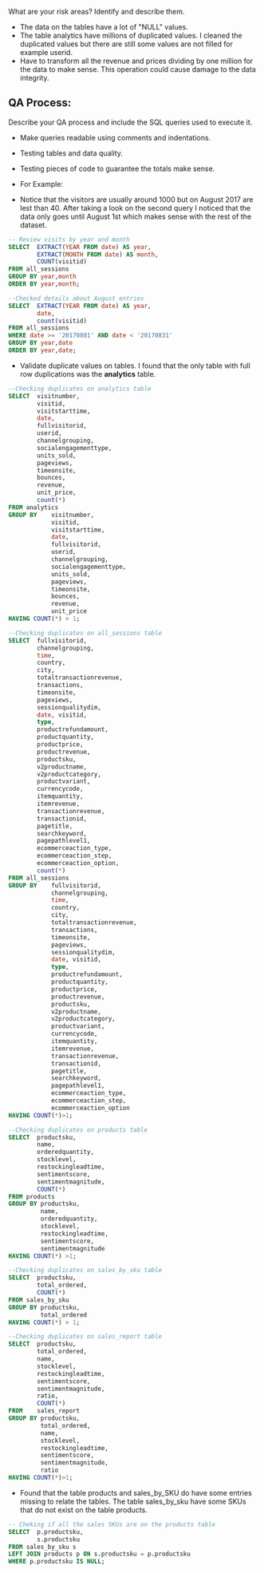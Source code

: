 What are your risk areas? Identify and describe them.

- The data on the tables have a lot of "NULL" values.
- The table analytics have millions of duplicated values. I cleaned the duplicated values but there are still some values are not filled for example userid.
- Have to transform all the revenue and prices dividing by one million for the data to make sense. This operation could cause damage to the data integrity.

## QA Process:
Describe your QA process and include the SQL queries used to execute it.

- Make queries readable using comments and indentations.
- Testing tables and data quality.
- Testing pieces of code to guarantee the totals make sense.

- For Example:
- Notice that the visitors are usually around 1000 but on August 2017 are lest than 40. After taking a look on the second query I noticed that the data only goes until August 1st which makes sense with the rest of the dataset.
```SQL
-- Review visits by year and month
SELECT  EXTRACT(YEAR FROM date) AS year,
        EXTRACT(MONTH FROM date) AS month,
        COUNT(visitid)
FROM all_sessions
GROUP BY year,month
ORDER BY year,month;
```
```SQL
--Checked details about August entries
SELECT  EXTRACT(YEAR FROM date) AS year,
        date,
        count(visitid)
FROM all_sessions
WHERE date >= '20170801' AND date < '20170831' 
GROUP BY year,date
ORDER BY year,date;
```

- Validate duplicate values on tables. I found that the only table with full row duplications was the **analytics** table.
```SQL
--Checking duplicates on analytics table 
SELECT 	visitnumber, 
		visitid, 
		visitstarttime, 
		date, 
		fullvisitorid, 
		userid, 
		channelgrouping, 
		socialengagementtype, 
		units_sold, 
		pageviews, 
		timeonsite, 
		bounces, 
		revenue, 
		unit_price,
		count(*)
FROM analytics
GROUP BY 	visitnumber, 
			visitid, 
			visitstarttime, 
			date, 
			fullvisitorid, 
			userid, 
			channelgrouping, 
			socialengagementtype, 
			units_sold, 
			pageviews, 
			timeonsite, 
			bounces, 
			revenue, 
			unit_price
HAVING COUNT(*) > 1;
```
```SQL
--Checking duplicates on all_sessions table 
SELECT 	fullvisitorid, 
		channelgrouping, 
		time, 
		country, 
		city, 
		totaltransactionrevenue, 
		transactions, 
		timeonsite, 
		pageviews, 
		sessionqualitydim, 
		date, visitid, 
		type, 
		productrefundamount, 
		productquantity, 
		productprice, 
		productrevenue, 
		productsku, 
		v2productname, 
		v2productcategory, 
		productvariant, 
		currencycode, 
		itemquantity, 
		itemrevenue, 
		transactionrevenue, 
		transactionid, 
		pagetitle, 
		searchkeyword, 
		pagepathlevel1, 
		ecommerceaction_type, 
		ecommerceaction_step, 
		ecommerceaction_option,
		count(*)
FROM all_sessions
GROUP BY 	fullvisitorid, 
			channelgrouping, 
			time, 
			country, 
			city, 
			totaltransactionrevenue, 
			transactions, 
			timeonsite, 
			pageviews, 
			sessionqualitydim, 
			date, visitid, 
			type, 
			productrefundamount, 
			productquantity, 
			productprice, 
			productrevenue, 
			productsku, 
			v2productname, 
			v2productcategory, 
			productvariant, 
			currencycode, 
			itemquantity, 
			itemrevenue, 
			transactionrevenue, 
			transactionid, 
			pagetitle, 
			searchkeyword, 
			pagepathlevel1, 
			ecommerceaction_type, 
			ecommerceaction_step, 
			ecommerceaction_option
HAVING COUNT(*)>1;	
```

```SQL
--Checking duplicates on products table
SELECT 	productsku, 
		name, 
		orderedquantity, 
		stocklevel, 
		restockingleadtime, 
		sentimentscore, 
		sentimentmagnitude,
		COUNT(*)
FROM products
GROUP BY productsku, 
		 name, 
		 orderedquantity, 
		 stocklevel, 
		 restockingleadtime, 
		 sentimentscore, 
		 sentimentmagnitude
HAVING COUNT(*) >1;
```
```SQL
--Checking duplicates on sales_by_sku table
SELECT 	productsku, 
		total_ordered,
		COUNT(*)
FROM sales_by_sku
GROUP BY productsku, 
		 total_ordered
HAVING COUNT(*) > 1;
```

```SQL
--Checking duplicates on sales_report table
SELECT 	productsku, 
		total_ordered, 
		name, 
		stocklevel, 
		restockingleadtime, 
		sentimentscore, 
		sentimentmagnitude, 
		ratio,
		COUNT(*)
FROM 	sales_report
GROUP BY productsku, 
		 total_ordered, 
		 name, 
		 stocklevel, 
		 restockingleadtime, 
		 sentimentscore, 
		 sentimentmagnitude, 
		 ratio
HAVING COUNT(*)>1;
```
- Found that the table products and sales_by_SKU do have some entries missing to relate the tables. The table sales_by_sku have some SKUs that do not exist on the table products.

```SQL
-- Cheking if all the sales SKUs are on the products table
SELECT  p.productsku, 
        s.productsku
FROM sales_by_sku s
LEFT JOIN products p ON s.productsku = p.productsku
WHERE p.productsku IS NULL;
```